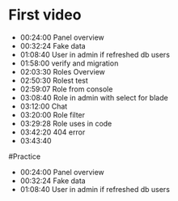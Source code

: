 # First video
- 00:24:00 Panel overview
- 00:32:24 Fake data
- 01:08:40 User in admin if refreshed db users
- 01:58:00 verify and migration
- 02:03:30 Roles Overview
- 02:50:30 Rolest test
- 02:59:07 Role from console
- 03:08:40 Role in admin with select for blade
- 03:12:00 Chat
- 03:20:00 Role filter
- 03:29:28 Role uses in code
- 03:42:20 404 error
- 03:43:40


#Practice
- 00:24:00 Panel overview
- 00:32:24 Fake data
- 01:08:40 User in admin if refreshed db users
